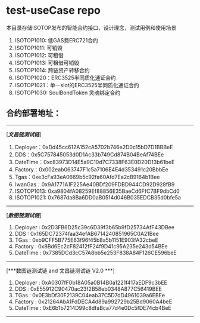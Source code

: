 # test-useCase repo

本目录存储ISOTOP发布的智能合约接口，设计理念，测试用例和使用场景  
1. ISOTOP1010: 低GAS费ERC721合约  
2. ISOTOP1011: 可销毁  
3. ISOTOP1012: 可租借 
4. ISOTOP1013: 可租借可销毁  
5. ISOTOP1014: 跨链资产转移合约  
6. ISOTOP1020：ERC3525半同质化通证合约  
7. ISOTOP1021：单一slot的ERC3525半同质化通证合约  
8. ISOTOP1030: SoulBondToken 灵魂绑定合约  


## 合约部署地址：
***
[***文昌链测试链***]  
1. Deployer：0xDd45cc612A152cA5702b746e2D0c15bD7D1BBBeE  
2. DDS：0x5C757845053d0D1Ac33b749Cd874B04BeAf74BEe  
3. DateTime：0xc83973D14E5a9C10d7C7338F63E0D20D13b61beE  
4. Factory：0x002eab063747F1c5a7106E4E4d353491c20BbbEe  
5. Tgas：0xe3cFa93eA0669b5c92fa60Afd7Ea2cB9164b1Bee  
6. IwanGas：0x9A1771A1F225Ae40BDf209FDBD944CD92D928fB9  
7. ISOTOP1013: 0xa9804fA08259Ef88856E35BaeCd6FfC7BF9dbCd0  
8. ISOTOP1021: 0x7687da8Ba6DD0aB0514d046B035EDCB35d0bfe5a
***
[***数图链测试链***]  
1. Deployer : 0x2D3FB6D25c39c6D39f3b65b9fD25734AfF43DBee  
2. DDS : 0x165DC72374faa34efAB6714240851965C0A21Bee  
3. TGas : 0xb9CFF5B775E63f96f45b8a5b1151E903fA32cbeE  
4. Factory : 0x8Bd6Ec2cF82412fF24f9D41c95A235e243d54BEe  
5. DateTime : 0x7385DCd3cC57A8bb5e253F838A84F126CE596beE  
***
[***数图链测试链 and 文昌链测试链 V2.0 ***]  
1. Deployer : 0xA0307fF0b18A05a0B14B0a1221f417aEDF9c3bEE  
2. DDS : 0xE55912C90470ac23f2B58eb0348A877C56419BEE  
3. TGas : 0x0E3bDf30F2139C04eab37C5D7dD4961039a6EBEe  
4. Factory : 0x21264AbA1FdDECA4d89a992729b25Bd9060A4beE  
5. DateTime : 0xE6b1b7214D99c8dfaBca77d4e0Dc5fDE74cb4BeE
***

